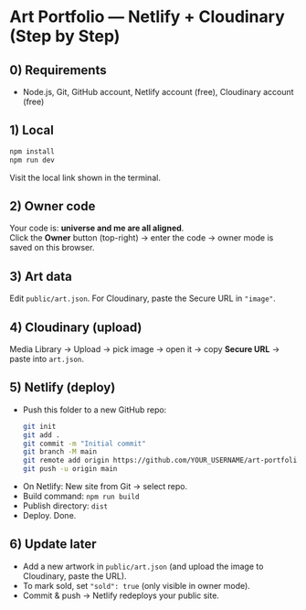# Art Portfolio — Netlify + Cloudinary (Step by Step)

## 0) Requirements
- Node.js, Git, GitHub account, Netlify account (free), Cloudinary account (free)

## 1) Local
```bash
npm install
npm run dev
```
Visit the local link shown in the terminal.

## 2) Owner code
Your code is: **universe and me are all aligned**.  
Click the **Owner** button (top-right) → enter the code → owner mode is saved on this browser.

## 3) Art data
Edit `public/art.json`. For Cloudinary, paste the Secure URL in `"image"`.

## 4) Cloudinary (upload)
Media Library → Upload → pick image → open it → copy **Secure URL** → paste into `art.json`.

## 5) Netlify (deploy)
- Push this folder to a new GitHub repo:
  ```bash
  git init
  git add .
  git commit -m "Initial commit"
  git branch -M main
  git remote add origin https://github.com/YOUR_USERNAME/art-portfolio.git
  git push -u origin main
  ```
- On Netlify: New site from Git → select repo.
- Build command: `npm run build`
- Publish directory: `dist`
- Deploy. Done.

## 6) Update later
- Add a new artwork in `public/art.json` (and upload the image to Cloudinary, paste the URL).
- To mark sold, set `"sold": true` (only visible in owner mode).
- Commit & push → Netlify redeploys your public site.
